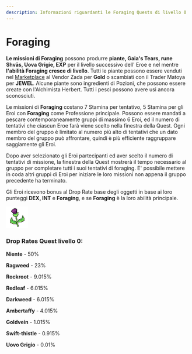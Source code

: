 ```yaml
---
description: Informazioni riguardanti le Foraging Quests di livello 0
---
```


# Foraging

**Le missioni di Foraging** possono produrre **piante, Gaia's Tears, rune Shvās, Uova Grigie, EXP** per il livello successivo dell' Eroe e nel mentre **l'abilità Foraging cresce di livello**. Tutti le piante possono essere venduti nel [Marketplace](../marketplace.md) al Vendor Zada ​​per **Gold** o scambiati con il Trader Matoya per **JEWEL**. Alcune piante sono ingredienti di Pozioni, che possono essere create con l'Alchimista Herbert. Tutti i pesci possono avere usi ancora sconosciuti.

Le missioni di **Foraging** costano 7 Stamina per tentativo, 5 Stamina per gli Eroi con **Foraging** come Professione principale. Possono essere mandati a pescare contemporaneamente gruppi di massimo 6 Eroi, ed il numero di tentativi che ciascun Eroe farà viene scelto nella finestra della Quest. Ogni membro del gruppo è limitato al numero più alto di tentativi che un dato membro del gruppo può affrontare, quindi è più efficiente raggruppare saggiamente gli Eroi.

Dopo aver selezionato gli Eroi partecipanti ed aver scelto il numero di tentativi di missione, la finestra della Quest mostrerà il tempo necessario al gruppo per completare tutti i suoi tentativi di foraging. E' possibile mettere in coda altri gruppi di Eroi per iniziare le loro missioni non appena il gruppo precedente ha terminato.

Gli Eroi ricevono bonus al Drop Rate base degli oggetti in base ai loro punteggi **DEX, INT** e **Foraging**, e se **Foraging** è la loro abilità principale.

![](<../../../.gitbook/assets/image (7) (1) (1).png>)

### **Drop Rates Quest livello 0:**

**Niente** - 50%

**Ragweed** - 23%

**Rockroot** - 9.015%

**Redleaf** - 6.015%

**Darkweed** - 6.015%

**Ambertaffy** - 4.015%

**Goldvein** - 1.015%

**Swift-thistle** - 0.915%

**Uovo Grigio** - 0.01%
